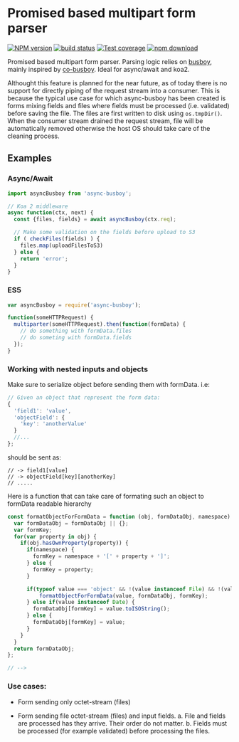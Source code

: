 # Promised based multipart form parser


[![NPM version][npm-image]][npm-url]
[![build status][travis-image]][travis-url]
[![Test coverage][codecov-image]][codecov-url]
[![npm download][download-image]][download-url]

[npm-image]: https://img.shields.io/npm/v/async-busboy.svg?style=flat-square
[npm-url]: https://npmjs.org/package/async-busboy
[travis-image]: https://img.shields.io/travis/m4nuC/async-busboy.svg?style=flat-square
[travis-url]: https://travis-ci.org/m4nuC/async-busboy
[codecov-image]: https://codecov.io/github/m4nuC/async-busboy/coverage.svg?branch=master
[codecov-url]: https://codecov.io/github/m4nuC/async-busboy?branch=master
[download-image]: https://img.shields.io/npm/dm/async-busboy.svg?style=flat-square
[download-url]: https://npmjs.org/package/async-busboy


Promised based multipart form parser. Parsing logic relies on [busboy](http://github.com/mscdex/busboy), mainly inspired by [co-busboy](http://github.com/cojs/busboy). Ideal for async/await and koa2.

Althought this feature is planned for the near future, as of today there is no support for directly piping of the request stream into a consumer. This is because the typical use case for which async-busboy has been created is forms mixing fields and files where fields must be processed (i.e. validated) before saving the file. The files are first written to disk using `os.tmpDir()`. When the consumer stream drained the request stream, file will be automatically removed otherwise the host OS should take care of the cleaning process.


## Examples

### Async/Await
```js
import asyncBusboy from 'async-busboy';

// Koa 2 middleware
async function(ctx, next) {
  const {files, fields} = await asyncBusboy(ctx.req);

  // Make some validation on the fields before upload to S3
  if ( checkFiles(fields) ) {
    files.map(uploadFilesToS3)
  } else {
    return 'error';
  }
}
```

### ES5
```js
var asyncBusboy = require('async-busboy');

function(someHTTPRequest) {
  multiparter(someHTTPRequest).then(function(formData) {
    // do something with formData.files
    // do someting with formData.fields
  });
}
```

### Working with nested inputs and objects
Make sure to serialize object before sending them with formData. i.e:

```js
// Given an object that represent the form data:
{
  'field1': 'value',
  'objectField': {
    'key': 'anotherValue'
  }
  //...
};
```

should be sent as:
```
// -> field1[value]
// -> objectField[key][anotherKey]
// .....
```

Here is a function that can take care of formating such an object to formData readable hierarchy
```js
const formatObjectForFormData = function (obj, formDataObj, namespace) {
  var formDataObj = formDataObj || {};
  var formKey;
  for(var property in obj) {
    if(obj.hasOwnProperty(property)) {
      if(namespace) {
        formKey = namespace + '[' + property + ']';
      } else {
        formKey = property;
      }

      if(typeof value === 'object' && !(value instanceof File) && !(value instanceof Date)) {
          formatObjectForFormData(value, formDataObj, formKey);
      } else if(value instanceof Date) {
        formDataObj[formKey] = value.toISOString();
      } else {
        formDataObj[formKey] = value;
      }
    }
  }
  return formDataObj;
};

// -->
```

### Use cases:

- Form sending only octet-stream (files)

- Form sending file octet-stream (files) and input fields.
  a. File and fields are processed has they arrive. Their order do not matter.
  b. Fields must be processed (for example validated) before processing the files.